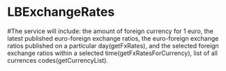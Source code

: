 # LBExchangeRates
#The service will include: the amount of foreign currency for 1 euro, the latest published euro-foreign exchange ratios, the euro-foreign exchange ratios published on a particular day(getFxRates), and the selected foreign exchange ratios within a selected time(getFxRatesForCurrency), list of all currences codes(getCurrencyList).
